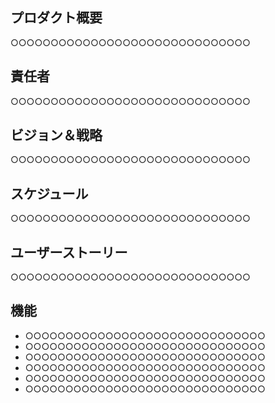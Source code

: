 ## プロダクト概要

○○○○○○○○○○○○○○○○○○○○○○○○○○○○○○

## 責任者

○○○○○○○○○○○○○○○○○○○○○○○○○○○○○○

## ビジョン＆戦略

○○○○○○○○○○○○○○○○○○○○○○○○○○○○○○

## スケジュール

○○○○○○○○○○○○○○○○○○○○○○○○○○○○○○

## ユーザーストーリー

○○○○○○○○○○○○○○○○○○○○○○○○○○○○○○

## 機能

- ○○○○○○○○○○○○○○○○○○○○○○○○○○○○○○
- ○○○○○○○○○○○○○○○○○○○○○○○○○○○○○○
- ○○○○○○○○○○○○○○○○○○○○○○○○○○○○○○
- ○○○○○○○○○○○○○○○○○○○○○○○○○○○○○○
- ○○○○○○○○○○○○○○○○○○○○○○○○○○○○○○
- ○○○○○○○○○○○○○○○○○○○○○○○○○○○○○○